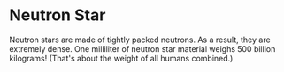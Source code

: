 # Neutron Star

Neutron stars are made of tightly packed neutrons. As a result, they are
extremely dense. One milliliter of neutron star material weighs 500 billion
kilograms! (That's about the weight of all humans combined.)
